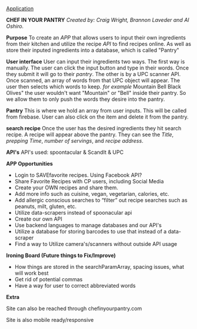 [Application](https://cragady.github.io/08_project-1/)

**CHEF IN YOUR PANTRY** 
*Created by: Craig Wright, Brannon Laveder and Al Oshiro.*

**Purpose**
To create an *APP* that allows users to input their own ingredients from their kitchen and utilize the recipe *API* to find recipes online.  As well as store their inputed ingredients into a database, which is called "Pantry"

**User interface**
User can input their ingredients two ways. The first way is manually. The user can click the input button and type in their words. Once they submit it will go to their *pantry*.  The other is by a UPC scanner API. Once scanned, an array of words from that UPC object will appear. The user then selects which words to keep. *for example* Mountain Bell Black Olives"  the user wouldn't want "Mountain" or "Bell" inside their pantry. So we allow them to only push the words they desire into the pantry.

**Pantry**
This is where we hold an array from user inputs. This will be called from firebase. User can also click on the item and delete it from the pantry.

**search recipe**
Once the user has the desired ingredients they hit search recipe.  A recipe will appear above the pantry.  They can see the *Title*, *prepping Time*, *number of servings*, and *recipe address*.

**API's**
API's used: spoontacular & ScandIt & UPC

**APP Opportunities**
* Login to SAVEfavorite recipes. Using Facebook  API?
* Share Favorite Recipes with CP users, including Social Media
* Create your OWN recipes and share them.
* Add more info such as cuisine, vegan, vegetarian, calories, etc. 
* Add allergic conscious searches to “filter” out recipe searches such as peanuts, milt, gluten, etc.
* Utilize data-scrapers instead of spoonacular api
* Create our own API
* Use backend languages to manage databases and our API's
* Utilize a database for storing barcodes to use that instead of a data-scraper
* Find a way to Utilize camera's/scanners without outside API usage

**Ironing Board (Future things to Fix/Improve)**
* How things are stored in the searchParamArray, spacing issues, what will work best
* Get rid of potential commas
* Have a way for user to correct abbreviated words

**Extra**

Site can also be reached through chefinyourpantry.com

Site is also mobile ready/responsive
